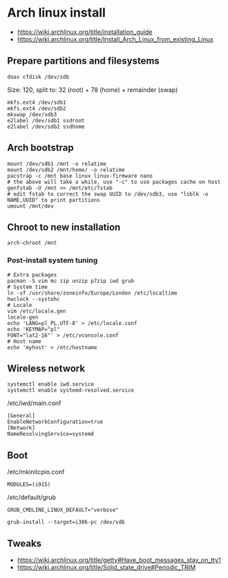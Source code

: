# Arch linux install

- https://wiki.archlinux.org/title/installation_guide
- https://wiki.archlinux.org/title/Install_Arch_Linux_from_existing_Linux

## Prepare partitions and filesystems

```
doas cfdisk /dev/sdb
```
Size: 120, split to: 32 (root) + 78 (home) + remainder (swap)

```
mkfs.ext4 /dev/sdb1
mkfs.ext4 /dev/sdb2
mkswap /dev/sdb3
e2label /dev/sdb1 ssdroot
e2label /dev/sdb2 ssdhome
```

## Arch bootstrap

```
mount /dev/sdb1 /mnt -o relatime
mount /dev/sdb2 /mnt/home/ -o relatime
pacstrap -c /mnt base linux linux-firmware nano
# the above will take a while, use "-c" to use packages cache on host
genfstab -U /mnt >> /mnt/etc/fstab
# edit fstab to correct the swap UUID to /dev/sdb3, use "lsblk -o NAME,UUID" to print partitions
umount /mnt/dev
```

## Chroot to new installation
```
arch-chroot /mnt
```
### Post-install system tuning

```
# Extra packages
pacman -S vim mc zip unzip p7zip iwd grub
# System time
ln -sf /usr/share/zoneinfo/Europe/London /etc/localtime
hwclock --systohc
# Locale
vim /etc/locale.gen
locale-gen
echo 'LANG=pl_PL.UTF-8' > /etc/locale.conf
echo 'KEYMAP="pl"
FONT="lat2-16"' > /etc/vconsole.conf
# Host name
echo 'myhost' > /etc/hostname
```

## Wireless network
```
systemctl enable iwd.service
systemctl enable systemd-resolved.service
```

/etc/iwd/main.conf
```
[General]
EnableNetworkConfiguration=true
[Network]
NameResolvingService=systemd
```

## Boot

/etc/mkinitcpio.conf
```
MODULES=(i915)
```

/etc/default/grub
```
GRUB_CMDLINE_LINUX_DEFAULT="verbose"
```
```
grub-install --target=i386-pc /dev/sdb
```

## Tweaks

- https://wiki.archlinux.org/title/getty#Have_boot_messages_stay_on_tty1
- https://wiki.archlinux.org/title/Solid_state_drive#Periodic_TRIM
